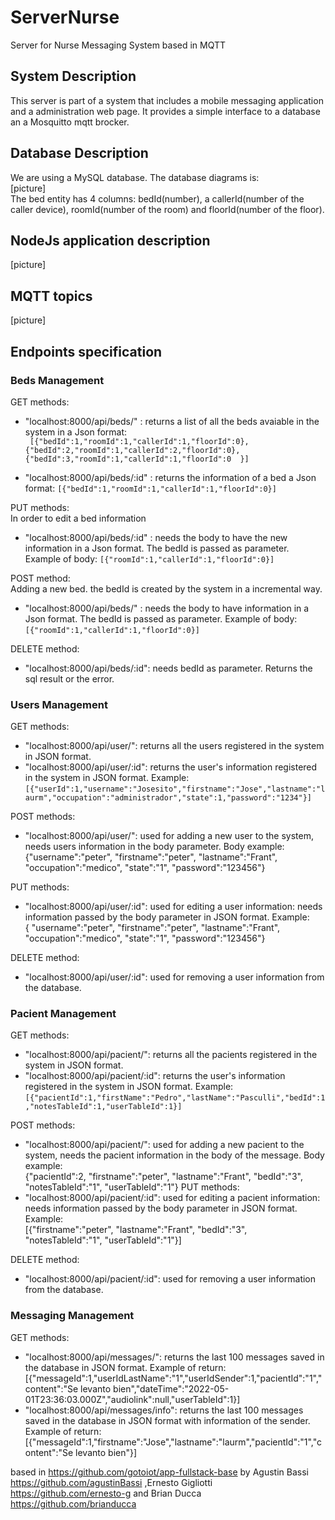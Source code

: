 # ServerNurse
Server for Nurse Messaging System based in MQTT
## System Description
This server is part of a system that includes a mobile messaging application and a administration web page. It provides a simple interface to a database an a Mosquitto mqtt brocker.
## Database Description
We are using a MySQL database. The database diagrams is:\
[picture]  
The bed entity has 4 columns: bedId(number), a callerId(number of the caller device), roomId(number of the room) and floorId(number of the floor).
## NodeJs application description
[picture]

## MQTT topics
[picture]

## Endpoints specification
### Beds Management

GET methods:
* "localhost:8000/api/beds/" : returns a list of all the beds avaiable in the system in a Json format:\
`
[{"bedId":1,"roomId":1,"callerId":1,"floorId":0},{"bedId":2,"roomId":1,"callerId":2,"floorId":0},{"bedId":3,"roomId":1,"callerId":1,"floorId":0 
}]`

* "localhost:8000/api/beds/:id" : returns the information of a bed a Json format: 
`[{"bedId":1,"roomId":1,"callerId":1,"floorId":0}]`

PUT methods:\
In order to edit a bed information
* "localhost:8000/api/beds/:id" : needs the body to have the new information in a Json format. The bedId is passed as parameter. Example of body:
`[{"roomId":1,"callerId":1,"floorId":0}]`

POST method:\
Adding a new bed. the bedId is created by the system in a incremental way.
* "localhost:8000/api/beds/" : needs the body to have information in a Json format. The bedId is passed as parameter. Example of body:
`[{"roomId":1,"callerId":1,"floorId":0}]` 

DELETE method:
* "localhost:8000/api/beds/:id": needs bedId as parameter. Returns the sql result or the error.

### Users Management

GET methods:
* "localhost:8000/api/user/": returns all the users registered in the system in JSON format.
* "localhost:8000/api/user/:id": returns the user's information registered in the system in JSON format. Example: 
`[{"userId":1,"username":"Josesito","firstname":"Jose","lastname":"laurm","occupation":"administrador","state":1,"password":"1234"}]` 

POST methods:
* "localhost:8000/api/user/": used for adding a new user to the system, needs users information in the body parameter.
Body example:  
{"username":"peter",
 "firstname":"peter",
 "lastname":"Frant",
 "occupation":"medico",
 "state":"1",
 "password":"123456"}

PUT methods:
* "localhost:8000/api/user/:id": used for editing a user information: needs information passed by the body parameter in JSON format.
Example:   
 {
  "username":"peter",
  "firstname":"peter",
  "lastname":"Frant",
  "occupation":"medico",
  "state":"1",
  "password":"123456"}


DELETE method:
* "localhost:8000/api/user/:id": used for removing a user information from the database.

### Pacient Management
GET methods:
* "localhost:8000/api/pacient/": returns all the pacients registered in the system in JSON format.
* "localhost:8000/api/pacient/:id": returns the user's information registered in the system in JSON format. Example: 
`[{"pacientId":1,"firstName":"Pedro","lastName":"Pasculli","bedId":1,"notesTableId":1,"userTableId":1}]` 

POST methods:
* "localhost:8000/api/pacient/": used for adding a new pacient to the system, needs the pacient information in the body of the message.
Body example:  
 {"pacientId":2, 
  "firstname":"peter",
  "lastname":"Frant",
  "bedId":"3",
  "notesTableId":"1",
  "userTableId":"1"}
PUT methods:
* "localhost:8000/api/pacient/:id": used for editing a pacient information: needs information passed by the body parameter in JSON format.
Example:   
 [{"firstname":"peter",
  "lastname":"Frant",
  "bedId":"3",
  "notesTableId":"1",
  "userTableId":"1"}]


DELETE method:
* "localhost:8000/api/pacient/:id": used for removing a user information from the database.

### Messaging Management
GET methods:
* "localhost:8000/api/messages/": returns the last 100 messages saved in the database in JSON format.
Example of return:
[{"messageId":1,"userIdLastName":"1","userIdSender":1,"pacientId":"1","content":"Se levanto bien","dateTime":"2022-05-01T23:36:03.000Z","audiolink":null,"userTableId":1}]
* "localhost:8000/api/messages/info": returns the last 100 messages saved in the database in JSON format with information of the sender.
Example of return:
[{"messageId":1,"firstname":"Jose","lastname":"laurm","pacientId":"1","content":"Se levanto bien"}]


based in https://github.com/gotoiot/app-fullstack-base
by Agustin Bassi https://github.com/agustinBassi ,Ernesto Gigliotti https://github.com/ernesto-g and Brian Ducca https://github.com/brianducca
